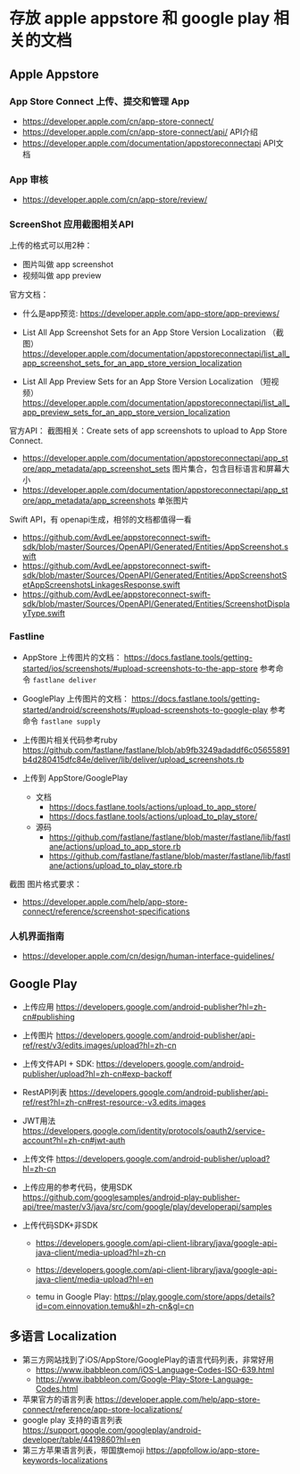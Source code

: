 # 存放 apple appstore 和 google play 相关的文档

## Apple Appstore

### App Store Connect 上传、提交和管理 App
- https://developer.apple.com/cn/app-store-connect/
- https://developer.apple.com/cn/app-store-connect/api/ API介绍
- https://developer.apple.com/documentation/appstoreconnectapi  API文档

### App 审核
- https://developer.apple.com/cn/app-store/review/

### ScreenShot 应用截图相关API
上传的格式可以用2种：
- 图片叫做 app screenshot
- 视频叫做 app preview

官方文档：
- 什么是app预览: https://developer.apple.com/app-store/app-previews/

- List All App Screenshot Sets for an App Store Version Localization （截图） https://developer.apple.com/documentation/appstoreconnectapi/list_all_app_screenshot_sets_for_an_app_store_version_localization
- List All App Preview Sets for an App Store Version Localization （短视频） https://developer.apple.com/documentation/appstoreconnectapi/list_all_app_preview_sets_for_an_app_store_version_localization

官方API： 截图相关：Create sets of app screenshots to upload to App Store Connect.

- https://developer.apple.com/documentation/appstoreconnectapi/app_store/app_metadata/app_screenshot_sets 图片集合，包含目标语言和屏幕大小
- https://developer.apple.com/documentation/appstoreconnectapi/app_store/app_metadata/app_screenshots 单张图片

Swift API，有 openapi生成，相邻的文档都值得一看

- https://github.com/AvdLee/appstoreconnect-swift-sdk/blob/master/Sources/OpenAPI/Generated/Entities/AppScreenshot.swift
- https://github.com/AvdLee/appstoreconnect-swift-sdk/blob/master/Sources/OpenAPI/Generated/Entities/AppScreenshotSetAppScreenshotsLinkagesResponse.swift
- https://github.com/AvdLee/appstoreconnect-swift-sdk/blob/master/Sources/OpenAPI/Generated/Entities/ScreenshotDisplayType.swift

### Fastline
- AppStore 上传图片的文档： https://docs.fastlane.tools/getting-started/ios/screenshots/#upload-screenshots-to-the-app-store 参考命令 ```fastlane deliver```
- GooglePlay 上传图片的文档： https://docs.fastlane.tools/getting-started/android/screenshots/#upload-screenshots-to-google-play 参考命令 ```fastlane supply```
- 上传图片相关代码参考ruby https://github.com/fastlane/fastlane/blob/ab9fb3249adaddf6c05655891b4d280415dfc84e/deliver/lib/deliver/upload_screenshots.rb

- 上传到 AppStore/GooglePlay
  - 文档
    - https://docs.fastlane.tools/actions/upload_to_app_store/
    - https://docs.fastlane.tools/actions/upload_to_play_store/
  - 源码
    - https://github.com/fastlane/fastlane/blob/master/fastlane/lib/fastlane/actions/upload_to_app_store.rb
    - https://github.com/fastlane/fastlane/blob/master/fastlane/lib/fastlane/actions/upload_to_play_store.rb

截图 图片格式要求： 
- https://developer.apple.com/help/app-store-connect/reference/screenshot-specifications

### 人机界面指南
- https://developer.apple.com/cn/design/human-interface-guidelines/

## Google Play
- 上传应用 https://developers.google.com/android-publisher?hl=zh-cn#publishing
- 上传图片 https://developers.google.com/android-publisher/api-ref/rest/v3/edits.images/upload?hl=zh-cn
- 上传文件API + SDK: https://developers.google.com/android-publisher/upload?hl=zh-cn#exp-backoff
- RestAPI列表 https://developers.google.com/android-publisher/api-ref/rest?hl=zh-cn#rest-resource:-v3.edits.images

- JWT用法 https://developers.google.com/identity/protocols/oauth2/service-account?hl=zh-cn#jwt-auth
- 上传文件 https://developers.google.com/android-publisher/upload?hl=zh-cn
- 上传应用的参考代码，使用SDK https://github.com/googlesamples/android-play-publisher-api/tree/master/v3/java/src/com/google/play/developerapi/samples
- 上传代码SDK+非SDK
  - https://developers.google.com/api-client-library/java/google-api-java-client/media-upload?hl=zh-cn
  - https://developers.google.com/api-client-library/java/google-api-java-client/media-upload?hl=en

  - temu in Google Play: https://play.google.com/store/apps/details?id=com.einnovation.temu&hl=zh-cn&gl=cn

## 多语言 Localization
- 第三方网站找到了iOS/AppStore/GooglePlay的语言代码列表，非常好用
  - https://www.ibabbleon.com/iOS-Language-Codes-ISO-639.html
  - https://www.ibabbleon.com/Google-Play-Store-Language-Codes.html
- 苹果官方的语言列表 https://developer.apple.com/help/app-store-connect/reference/app-store-localizations/
- google play 支持的语言列表 https://support.google.com/googleplay/android-developer/table/4419860?hl=en
- 第三方苹果语言列表，带国旗emoji https://appfollow.io/app-store-keywords-localizations
